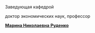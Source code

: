 Заведующая кафедрой
   

 доктор экономических наук, профессор
 

[**Марина Николаевна** 
**Руденко**](http://www.psu.ru/personalnye-stranitsy-prepodavatelej/r/marina-nikolaevna-rudenko)